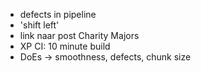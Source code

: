 
+ defects in pipeline
+ 'shift left'
+ link naar post Charity Majors
+ XP CI: 10 minute build
+ DoEs -> smoothness, defects, chunk size

